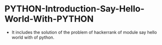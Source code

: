 # PYTHON-Introduction-Say-Hello-World-With-PYTHON
- It includes the solution of the problem of hackerrank of module say hello world with of python.
